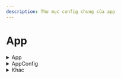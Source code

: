 ```yaml
---
description: Thư mục config chung của app
---
```


# App

<details>

<summary>App</summary>

Gọi tới routes của app&#x20;

</details>

<details>

<summary>AppConfig</summary>

Nơi cấu hình  và khởi tạo các modules của 1 app

<pre><code><strong>appInfo: {
</strong>    title: title chính của website,
    appName: cấu hình tên app (dùng để gửi lên server mỗi lần gọi api),
    home: cấu hình đường dẫn trang home,
    acceptedFiles: cấu hình các loại file được phép upload (dùng ở các vùng liên quan đến upload file, document)
    acceptedFilesNotIncludeImg: cấu hình các loại file được phép upload (không tính loại ảnh, chỉ dùng ở chức năng upload file ở vùng Editor)
    GoogleClientId: cấu hình id của google để login
    GAId: cấu hình id của Google Analytics,
    pathLogo: cấu hình đường dẫn ảnh logo ở màn hình login,
    pathMainLogo: cấu hình đường dẫn ảnh logo mặc định ở header và sidebar,
    useLogoServer: cấu hình có sử dụng logo lấy từ server không,
    loginBannerImages: cấu hình slide banner ở màn hình login,
    isCustomLang: cấu hình có sử dụng bộ language tự custom hay không,
    defaultLang: cấu hình ngôn ngữ mặc định,
    defaultLangBundles: cấu hình các bộ text dùng chung,
    currentVersionLang: phiên bản language,
    supportSubdomainConfig: cấu hình có hỗ trợ sub domain không (dùng cho release),
    openDetailInModal: cấu hình mở detail ở dạng popup hay không,
    targetOpenUrlDetail: cấu hình mở link tới các màn hình detail (mở tab mới hay là mở tab hiện tại),
    hasSignalR: cấu hình có sử dụng SignalR hay không
    signalRHub: cấu hình hub link của SignalR,
    signalRKey: cấu hình key của SignalR,
 },
configApi: {
    baseUrl: cấu hình đường dẫn domain api,
    fnLogout: hàm thực hiện logout,
 },
configI18n: cấu hình mặc định cho bộ language
configAuth: cấu hình các hàm cần thiết cần dùng liên quan đến authorization
fnList: cấu hình, định nghĩa các hàm dùng chung toàn website
modules: mảng các modules để khởi tạo
UIAppConfig: các cấu hình chung (vd: các dạng format, màu sắc) server có thể replace nếu muốn
</code></pre>

</details>

<details>

<summary>Khác</summary>

Nơi khai báo các function và state sử dụng cho toàn app (sử dụng redux-thunk) cho các chức năng như login, notify, sidebar

Bao gồm các file\
\- App.actions\
\- App.constants\
\- App.thunk\
\- App.reducer

</details>
